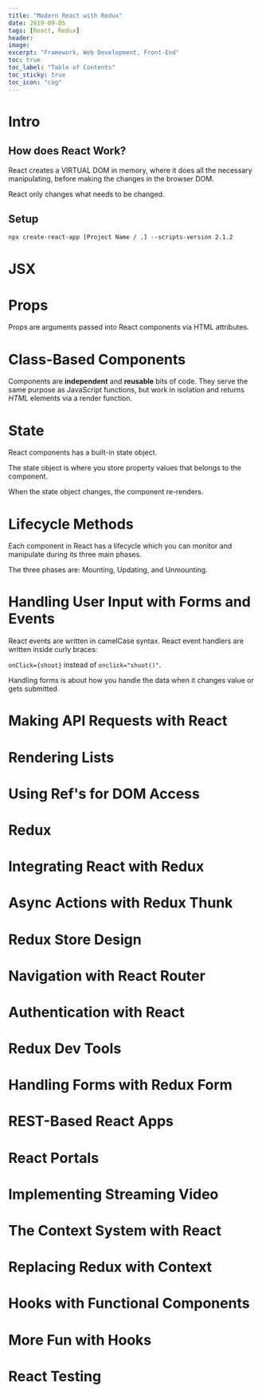 ```yaml
---
title: "Modern React with Redux"
date: 2019-09-05
tags: [React, Redux]
header:
image:
excerpt: "Framework, Web Development, Front-End"
toc: true
toc_label: "Table of Contents"
toc_sticky: true
toc_icon: "cog"
---
```


# Intro

## How does React Work?

React creates a VIRTUAL DOM in memory, where it does all the necessary manipulating, before making the changes in the browser DOM.

React only changes what needs to be changed.

## Setup

`npx create-react-app [Project Name / .] --scripts-version 2.1.2`

# JSX

# Props

Props are arguments passed into React components via HTML attributes.

# Class-Based Components

Components are **independent** and **reusable** bits of code. They serve the same purpose as JavaScript functions, but work in isolation and returns *HTML* elements via a render function.

# State

React components has a built-in state object.

The state object is where you store property values that belongs to the component.

When the state object changes, the component re-renders.

# Lifecycle Methods

Each component in React has a lifecycle which you can monitor and manipulate during its three main phases.

The three phases are: Mounting, Updating, and Unmounting.

# Handling User Input with Forms and Events

React events are written in camelCase syntax. React event handlers are written inside curly braces:

`onClick={shoot}` instead of `onclick="shoot()"`.

Handling forms is about how you handle the data when it changes value or gets submitted.

# Making API Requests with React



# Rendering Lists

# Using Ref's for DOM Access

# Redux

# Integrating React with Redux

# Async Actions with Redux Thunk

# Redux Store Design

# Navigation with React Router

# Authentication with React

# Redux Dev Tools

# Handling Forms with Redux Form

# REST-Based React Apps

# React Portals

# Implementing Streaming Video

# The Context System with React

# Replacing Redux with Context

# Hooks with Functional Components

# More Fun with Hooks

# React Testing